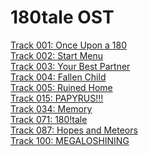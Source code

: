 # 180tale OST
[Track 001: Once Upon a 180](https://onlinesequencer.net/2378784)<br>
[Track 002: Start Menu](https://onlinesequencer.net/2378806)<br>
[Track 003: Your Best Partner](https://onlinesequencer.net/2378862)<br>
[Track 004: Fallen Child](https://onlinesequencer.net/2379014)<br>
[Track 005: Ruined Home](https://onlinesequencer.net/2383001)<br>
[Track 015: PAPYRUS!!!](https://onlinesequencer.net/2416815)<br>
[Track 034: Memory](https://onlinesequencer.net/2388982)<br>
[Track 071: 180!tale](https://onlinesequencer.net/2390978)<br>
[Track 087: Hopes and Meteors](https://onlinesequencer.net/2415910)<br>
[Track 100: MEGALOSHINING](https://onlinesequencer.net/2417782)
